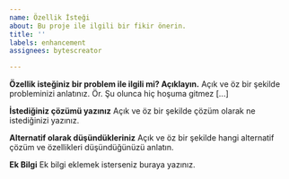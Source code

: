 ```yaml
---
name: Özellik İsteği
about: Bu proje ile ilgili bir fikir önerin.
title: ''
labels: enhancement
assignees: bytescreator

---
```


**Özellik isteğiniz bir problem ile ilgili mi? Açıklayın.**
Açık ve öz bir şekilde probleminizi anlatınız. Ör. Şu olunca hiç hoşuma gitmez [...]

**İstediğiniz çözümü yazınız**
Açık ve öz bir şekilde çözüm olarak ne istediğinizi yazınız.

**Alternatif olarak düşündükleriniz**
Açık ve öz bir şekilde hangi alternatif çözüm ve özellikleri düşündüğünüzü anlatın.

**Ek Bilgi**
Ek bilgi eklemek isterseniz buraya yazınız.
